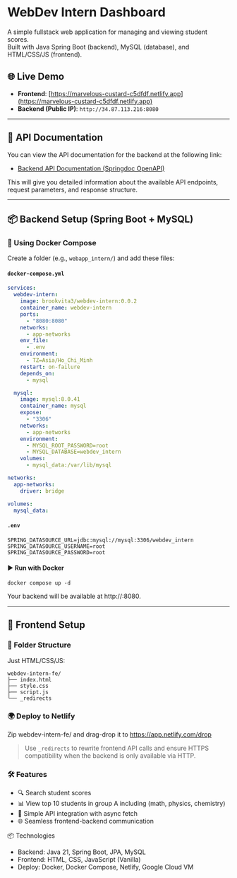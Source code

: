 # WebDev Intern Dashboard

A simple fullstack web application for managing and viewing student scores.  
Built with Java Spring Boot (backend), MySQL (database), and HTML/CSS/JS (frontend).

## 🌐 Live Demo

- **Frontend**: [https://marvelous-custard-c5dfdf.netlify.app](https://marvelous-custard-c5dfdf.netlify.app)
- **Backend (Public IP)**: `http://34.87.113.216:8080`

---


## 📜 API Documentation

You can view the API documentation for the backend at the following link:

- [Backend API Documentation (Springdoc OpenAPI)](http://34.87.113.216:8080/swagger-ui/index.html)

This will give you detailed information about the available API endpoints, request parameters, and response structure.

---

## 📦 Backend Setup (Spring Boot + MySQL)

### 🐳 Using Docker Compose

Create a folder (e.g., `webapp_intern/`) and add these files:

#### `docker-compose.yml`

```yaml
services:
  webdev-intern:
    image: brookvita3/webdev-intern:0.0.2
    container_name: webdev-intern
    ports:
      - "8080:8080"
    networks:
      - app-networks
    env_file:
      - .env
    environment:
      - TZ=Asia/Ho_Chi_Minh
    restart: on-failure
    depends_on:
      - mysql

  mysql:
    image: mysql:8.0.41
    container_name: mysql
    expose:
      - "3306"
    networks:
      - app-networks
    environment:
      - MYSQL_ROOT_PASSWORD=root
      - MYSQL_DATABASE=webdev_intern
    volumes:
      - mysql_data:/var/lib/mysql

networks:
  app-networks:
    driver: bridge

volumes:
  mysql_data:
```
#### `.env`
```dotenv
SPRING_DATASOURCE_URL=jdbc:mysql://mysql:3306/webdev_intern
SPRING_DATASOURCE_USERNAME=root
SPRING_DATASOURCE_PASSWORD=root
```
#### ▶️ Run with Docker

```commandline
docker compose up -d
```
Your backend will be available at http://<your-vm-ip>:8080.

---

## 🎨 Frontend Setup
### 📁 Folder Structure
Just HTML/CSS/JS:

````text
webdev-intern-fe/
├── index.html
├── style.css
├── script.js
└── _redirects
````
### 🌍 Deploy to Netlify
Zip webdev-intern-fe/ and drag-drop it to https://app.netlify.com/drop
> Use `_redirects` to rewrite frontend API calls and ensure HTTPS compatibility when the backend is only available via HTTP.

### 🛠 Features
- 🔍 Search student scores
- 📊 View top 10 students in group A including (math, physics, chemistry)
- 🧪 Simple API integration with async fetch
- 🌐 Seamless frontend-backend communication

📦 Technologies
- Backend: Java 21, Spring Boot, JPA, MySQL
- Frontend: HTML, CSS, JavaScript (Vanilla)
- Deploy: Docker, Docker Compose, Netlify, Google Cloud VM